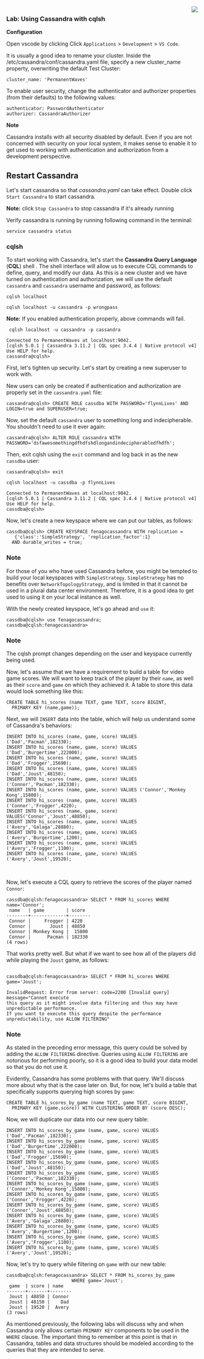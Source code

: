 <img align="right" src="https://raw.githubusercontent.com/fenago/apache-cassandra-intellij/master/md_files/logo-small.png">


### Lab: Using Cassandra with cqlsh

**Configuration**

Open vscode by clicking Click `Applications` > `Development` > `VS Code`.

It is usually a good idea to rename your cluster. Inside the /etc/cassandra/conf/cassandra.yaml file, specify a new cluster_name property, overwriting the default Test Cluster:

```
cluster_name: 'PermanentWaves'
```

To enable user security, change the authenticator and authorizer properties (from their defaults) to the following values:

```
authenticator: PasswordAuthenticator
authorizer: CassandraAuthorizer
```

**Note**

Cassandra installs with all security disabled by default. Even if you are not concerned with security on your local system, it makes sense to enable it to get used to working with authentication and authorization from a development perspective.


## Restart Cassandra
Let's start cassandra so that *cassandra.yaml* can take effect. Double click `Start Cassandra` to start cassandra.

**Note:** click `Stop Cassandra` to stop cassandra if it's already running

Verify cassandra is running by running following command in the terminal:

`service cassandra status`

### cqlsh
To start working with Cassandra, let's start the **Cassandra Query
Language** (**CQL**) shell . The shell interface will allow us to
execute CQL commands to define, query, and modify our data. As this is a
new cluster and we have turned on authentication and authorization, we
will use the default `cassandra` and `cassandra`
username and password, as follows:


``` {.programlisting .language-markup}
cqlsh localhost
```

``` {.programlisting .language-markup}
cqlsh localhost -u cassandra -p wrongpass
```

**Note:** If you enabled authentication properly, above commands will fail.

``` {.programlisting .language-markup}
 cqlsh localhost -u cassandra -p cassandra

Connected to PermanentWaves at localhost:9042.
[cqlsh 5.0.1 | Cassandra 3.11.2 | CQL spec 3.4.4 | Native protocol v4]
Use HELP for help.
cassandra@cqlsh>
```

First, let's tighten up security. Let's start by creating a new
superuser to work with.

New users can only be created if authentication and authorization are
properly set in the `cassandra.yaml` file:


``` {.programlisting .language-markup}
cassandra@cqlsh> CREATE ROLE cassdba WITH PASSWORD='flynnLives' AND LOGIN=true and SUPERUSER=true;
```

Now, set the default `cassandra` user to something long and
indecipherable. You shouldn't need to use it ever again:


``` {.programlisting .language-markup}
cassandra@cqlsh> ALTER ROLE cassandra WITH PASSWORD='dsfawesomethingdfhdfshdlongandindecipherabledfhdfh';
```

Then, exit cqlsh using the `exit` command and log back in as
the new `cassdba` user:


``` {.programlisting .language-markup}
cassandra@cqlsh> exit

cqlsh localhost -u cassdba -p flynnLives

Connected to PermanentWaves at localhost:9042.
[cqlsh 5.0.1 | Cassandra 3.11.2 | CQL spec 3.4.4 | Native protocol v4]
Use HELP for help.
cassdba@cqlsh>
```

Now, let's create a new keyspace where we can put our tables, as
follows:


``` {.programlisting .language-markup}
cassdba@cqlsh> CREATE KEYSPACE fenagocassandra WITH replication =
   {'class':'SimpleStrategy', 'replication_factor':1}
  AND durable_writes = true;
```

### Note

For those of you who have used Cassandra before, you might be tempted to
build your local keyspaces with
`SimpleStrategy`. `SimpleStrategy` has no benefits
over `NetworkTopologyStrategy`, and is limited in that it
cannot be used in a plural data center environment. Therefore, it is a
good idea to get used to using it on your local instance as well.

With the newly created keyspace, let's go ahead and `use` it:


``` {.programlisting .language-markup}
cassdba@cqlsh> use fenagocassandra;
cassdba@cqlsh:fenagocassandra>
```

### Note

The cqlsh prompt changes depending on the user and keyspace currently
being used.

Now, let's assume that we have a requirement to build a table for video
game scores. We will want to keep track of the player by their
`name`, as well as their `score`
and `game` on which they achieved it. A table to store this
data would look something like this:


``` {.programlisting .language-markup}
CREATE TABLE hi_scores (name TEXT, game TEXT, score BIGINT,
  PRIMARY KEY (name,game));
```

Next, we will `INSERT` data into the table, which will help us
understand some of Cassandra's behaviors:


``` {.programlisting .language-markup}
INSERT INTO hi_scores (name, game, score) VALUES ('Dad','Pacman',182330);
INSERT INTO hi_scores (name, game, score) VALUES ('Dad','Burgertime',222000);
INSERT INTO hi_scores (name, game, score) VALUES ('Dad','Frogger',15690);
INSERT INTO hi_scores (name, game, score) VALUES ('Dad','Joust',48150);
INSERT INTO hi_scores (name, game, score) VALUES ('Connor','Pacman',182330);
INSERT INTO hi_scores (name, game, score) VALUES ('Connor','Monkey Kong',15800);
INSERT INTO hi_scores (name, game, score) VALUES ('Connor','Frogger',4220);
INSERT INTO hi_scores (name, game, score) VALUES('Connor','Joust',48850);
INSERT INTO hi_scores (name, game, score) VALUES ('Avery','Galaga',28880);
INSERT INTO hi_scores (name, game, score) VALUES ('Avery','Burgertime',1200);
INSERT INTO hi_scores (name, game, score) VALUES ('Avery','Frogger',1100);
INSERT INTO hi_scores (name, game, score) VALUES ('Avery','Joust',19520);
```

 

Now, let's execute a CQL query to retrieve the scores of the player
named `Connor`:


``` {.programlisting .language-markup}
cassdba@cqlsh:fenagocassandra> SELECT * FROM hi_scores WHERE name='Connor';
 name   | game        | score
--------+-------------+--------
 Connor |     Frogger | 4220
 Connor |       Joust | 48850
 Connor | Monkey Kong |  15800
 Connor |      Pacman | 182330
(4 rows)
```

That works pretty well. But what if we want to see how all of the
players did while playing the `Joust` game, as follows:


``` {.programlisting .language-markup}

cassdba@cqlsh:fenagocassandra> SELECT * FROM hi_scores WHERE game='Joust';

InvalidRequest: Error from server: code=2200 [Invalid query] message="Cannot execute 
this query as it might involve data filtering and thus may have unpredictable performance. 
If you want to execute this query despite the performance unpredictability, use ALLOW FILTERING"
```

### Note

As stated in the preceding error message, this query could be solved by
adding the `ALLOW FILTERING` directive. Queries using
`ALLOW FILTERING` are notorious for performing poorly, so it
is a good idea to build your data model so that you do not use it.

Evidently, Cassandra has some problems with that query. We'll discuss
more about why that is the case later on. But, for now, let's build a
table that specifically supports querying high scores by
`game`:


``` {.programlisting .language-markup}
CREATE TABLE hi_scores_by_game (name TEXT, game TEXT, score BIGINT,
  PRIMARY KEY (game,score)) WITH CLUSTERING ORDER BY (score DESC);
```

Now, we will duplicate our data into our new query table:


``` {.programlisting .language-markup}
INSERT INTO hi_scores_by_game (name, game, score) VALUES ('Dad','Pacman',182330);
INSERT INTO hi_scores_by_game (name, game, score) VALUES ('Dad','Burgertime',222000);
INSERT INTO hi_scores_by_game (name, game, score) VALUES ('Dad','Frogger',15690);
INSERT INTO hi_scores_by_game (name, game, score) VALUES ('Dad','Joust',48150);
INSERT INTO hi_scores_by_game (name, game, score) VALUES ('Connor','Pacman',182330);
INSERT INTO hi_scores_by_game (name, game, score) VALUES ('Connor','Monkey Kong',15800);
INSERT INTO hi_scores_by_game (name, game, score) VALUES ('Connor','Frogger',4220);
INSERT INTO hi_scores_by_game (name, game, score) VALUES ('Connor','Joust',48850);
INSERT INTO hi_scores_by_game (name, game, score) VALUES ('Avery','Galaga',28880);
INSERT INTO hi_scores_by_game (name, game, score) VALUES ('Avery','Burgertime',1200);
INSERT INTO hi_scores_by_game (name, game, score) VALUES ('Avery','Frogger',1100);
INSERT INTO hi_scores_by_game (name, game, score) VALUES ('Avery','Joust',19520);
```

Now, let's try to query while filtering on `game` with our new
table:


``` {.programlisting .language-markup}
cassdba@cqlsh:fenagocassandra> SELECT * FROM hi_scores_by_game
                        WHERE game='Joust';
 game  | score | name
-------+-------+--------
 Joust | 48850 | Connor
 Joust | 48150 |    Dad
 Joust | 19520 |  Avery
(3 rows)
```

As mentioned previously, the following labs will discuss why and
when Cassandra only allows certain `PRIMARY KEY` components to
be used in the `WHERE` clause. The important thing to remember
at this point is that in Cassandra, tables and data structures should be
modeled according to the queries that they are intended to serve.
